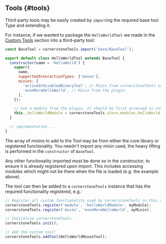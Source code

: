 ## Tools {#tools}

Third-party tools may be easily created by `import`ing the required base tool Type and extending it.

For instance, if we wanted to package the `HelloWorldTool` we made in the [Custom Tools](custom-tools/index.md) section into a third-party tool:

```js
const BaseTool = cornerstoneTools.import('base/BaseTool');

export default class HelloWorldTool extends BaseTool {
  constructor(name = 'HelloWorld') {
    super({
      name,
      supportedInteractionTypes: ['mouse'],
      mixins: [
        'activeOrDisabledBinaryTool', // Mixin from cornerstoneTools source.
        'evenMoreHelloWorld', // Mixin from the plugin.
      ],
    });

    // Use a module from the plugin. It should be first accessed in constructor.
    this._helloWorldModule = cornerstoneTools.store.modules.helloWorld;
  }

  // implementation ...
}
```

The array of mixins to add to the Tool may be from either the core library or registered functionality. You needn't import any mixin used, the heavy lifting is performed in the `constructor` of `BaseTool`.

Any other functionality imported must be done so in the constructor, to ensure it is already registered upon import. This includes accessing modules which might not be there when the file is loaded (e.g. the example above).

The tool can then be added to a `cornerstoneTools` instance that has the required functionality registered, e.g.:

```js
// Register all custom functionality used by cornerstoneTools in this app.
cornerstoneTools.register('module', 'helloWorldModule', myModule);
cornerstoneTools.register('mixin', 'evenMoreHelloWorld', myMixin);

// Initialise cornerstoneTools.
cornerstoneTools.init();

// Add the custom tool!
cornerstoneTools.addTool(HelloWorldMouseTool);
```
